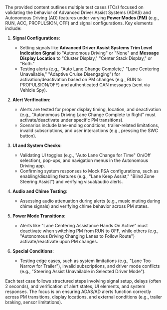 The provided content outlines multiple test cases (TCs) focused on validating the behavior of Advanced Driver Assist Systems (ADAS) and Autonomous Driving (AD) features under varying **Power Modes (PM)** (e.g., RUN, ACC, PROPULSION, OFF) and signal configurations. Key elements include:

1. **Signal Configurations**:  
   - Setting signals like **Advanced Driver Assist Systems Trim Level Indication Signal** to "Autonomous Driving" or "None" and **Message Display Location** to "Cluster Display," "Center Stack Display," or "Both."  
   - Testing alerts (e.g., "Auto Lane Change Complete," "Lane Centering Unavailable," "Adaptive Cruise Disengaging") for activation/deactivation based on PM changes (e.g., RUN to PROPULSION/OFF) and authenticated CAN messages (sent via Vehicle Spy).  

2. **Alert Verification**:  
   - Alerts are tested for proper display timing, location, and deactivation (e.g., "Autonomous Driving Lane Change Complete to Right" must activate/deactivate under specific PM transitions).  
   - Scenarios include lane-ending conditions, trailer-related limitations, invalid subscriptions, and user interactions (e.g., pressing the SWC button).  

3. **UI and System Checks**:  
   - Validating UI toggles (e.g., "Auto Lane Change for Time" On/Off selection), pop-ups, and navigation menus in the Autonomous Driving app.  
   - Confirming system responses to Mock FSA configurations, such as enabling/disabling features (e.g., "Lane Keep Assist," "Blind Zone Steering Assist") and verifying visual/audio alerts.  

4. **Audio and Chime Testing**:  
   - Assessing audio attenuation during alerts (e.g., music muting during chime signals) and verifying chime behavior across PM states.  

5. **Power Mode Transitions**:  
   - Alerts like "Lane Centering Assistance Hands On Active" must deactivate when switching PM from RUN to OFF, while others (e.g., "Autonomous Driving Changing Lanes to Follow Route") activate/reactivate upon PM changes.  

6. **Special Conditions**:  
   - Testing edge cases, such as system limitations (e.g., "Lane Too Narrow for Trailer"), invalid subscriptions, and driver mode conflicts (e.g., "Steering Assist Unavailable in Selected Driver Mode").  

Each test case follows structured steps involving signal setup, delays (often 2 seconds), and verification of alert states, UI elements, and system responses. The focus is on ensuring ADAS/AD alerts function correctly across PM transitions, display locations, and external conditions (e.g., trailer braking, sensor limitations).
